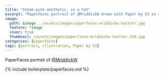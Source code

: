 ```yaml
---
title: "Steam punk aesthetic, in a hat"
excerpt: "PaperFaces portrait of @MriddickW drawn with Paper by 53 on an iPad."
image: 
  path: &image ../assets/images/paperfaces-mriddickw-twitter.jpg 
  feature: *image
  cover: true
  thumbnail: /assets/images/paperfaces-mriddickw-twitter-150.jpg
categories: [paperfaces]
tags: [portrait, illustration, Paper by 53]
---
```


PaperFaces portrait of [@MriddickW](https://twitter.com/MriddickW).

{% include boilerplate/paperfaces.md %}
